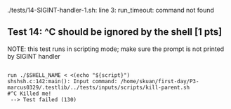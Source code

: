 ./tests/14-SIGINT-handler-1.sh: line 3: run_timeout: command not found
## Test 14: ^C should be ignored by the shell [1 pts]

NOTE: this test runs in scripting mode; make sure the prompt is not printed by SIGINT handler

```

run ./$SHELL_NAME < <(echo "${script}")
shshsh.c:142:main(): Input command: /home/skuan/first-day/P3-marcus0329/.testlib/../tests/inputs/scripts/kill-parent.sh
#^C Killed me!
 --> Test failed (130)
```

